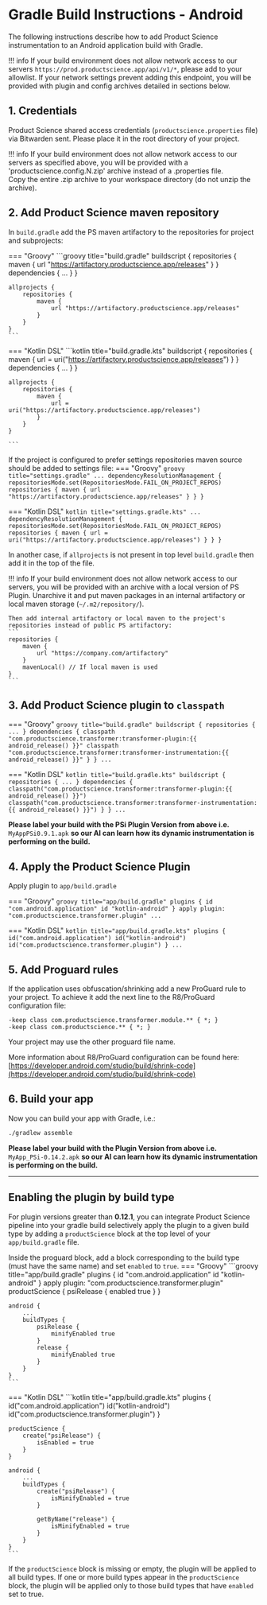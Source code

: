 
# Gradle Build Instructions - Android

The following instructions describe how to add Product Science instrumentation to an Android application build with Gradle.

!!! info
    If your build environment does not allow network access to our servers `https://prod.productscience.app/api/v1/*`, please add to your allowlist.
    If your network settings prevent adding this endpoint, you will be provided with plugin and config archives detailed in sections below.

## 1. Credentials
Product Science shared access credentials (`productscience.properties` file) via Bitwarden sent. 
Please place it in the root directory of your project.

!!! info
    If your build environment does not allow network access to our servers as specified above, 
    you will be provided with a 'productscience.config.N.zip' archive instead of a .properties file.  
    Copy the entire .zip archive to your workspace directory (do not unzip the archive).


## 2. Add Product Science maven repository

In `build.gradle` add the PS maven artifactory to the repositories for project and subprojects:  


=== "Groovy"
    ```groovy title="build.gradle"
    buildscript {
        repositories {
            maven {
                url "https://artifactory.productscience.app/releases"
            }
        }
        dependencies { ... }
    }
    
    allprojects {
        repositories {
            maven {
                url "https://artifactory.productscience.app/releases"
            }
        }
    }
    ```  

=== "Kotlin DSL"
    ```kotlin title="build.gradle.kts"
    buildscript {
        repositories {
            maven {
                url = uri("https://artifactory.productscience.app/releases")
            }
        }
        dependencies { ... }
    }

    allprojects {
        repositories {
            maven {
                url = uri("https://artifactory.productscience.app/releases")
            }
        }
    }

    ```

If the project is configured to prefer settings repositories maven source should be added to settings file:
=== "Groovy"
    ```groovy title="settings.gradle"
    ...
    dependencyResolutionManagement {
        repositoriesMode.set(RepositoriesMode.FAIL_ON_PROJECT_REPOS)
        repositories {
            maven {
                url "https://artifactory.productscience.app/releases"
            }
        }
    }
    ```

=== "Kotlin DSL"
    ```kotlin title="settings.gradle.kts"
    ...
    dependencyResolutionManagement {
        repositoriesMode.set(RepositoriesMode.FAIL_ON_PROJECT_REPOS)
        repositories {
            maven {
                url = uri("https://artifactory.productscience.app/releases")
            }
        }
    }
    ```


In another case, if `allprojects` is not present in top level `build.gradle` then add it in the top of the file.  

!!! info
    If your build environment does not allow network access to our servers, 
    you will be provided with an archive with a local version of PS Plugin. 
    Unarchive it and put maven packages in an internal artifactory or local maven storage (`~/.m2/repository/`).  
    
    Then add internal artifactory or local maven to the project's repositories instead of public PS artifactory:
    ```
    repositories {
        maven {
            url "https://company.com/artifactory"
        }
        mavenLocal() // If local maven is used
    }
    ```


## 3. Add Product Science plugin to `classpath`

=== "Groovy"
    ```groovy title="build.gradle"
    buildscript {
        repositories { ... }
        dependencies {
            classpath "com.productscience.transformer:transformer-plugin:{{ android_release() }}"
            classpath "com.productscience.transformer:transformer-instrumentation:{{ android_release() }}"
        }
    }
    ...
    ```

=== "Kotlin DSL"
    ```kotlin title="build.gradle.kts"
    buildscript {
        repositories { ... }
        dependencies {
            classpath("com.productscience.transformer:transformer-plugin:{{ android_release() }}")
            classpath("com.productscience.transformer:transformer-instrumentation:{{ android_release() }}")
        }
    }
    ...
    ```

**Please label your build with the PSi Plugin Version from above i.e.**  
`MyAppPSi0.9.1.apk` 
**so our AI can learn how its dynamic instrumentation is performing on the build.**

## 4. Apply the Product Science Plugin  

Apply plugin to `app/build.gradle`  

=== "Groovy"
    ```groovy title="app/build.gradle"
    plugins {
        id "com.android.application"
        id "kotlin-android"
    }
    apply plugin: "com.productscience.transformer.plugin"
    ...
    ```

=== "Kotlin DSL"
    ```kotlin title="app/build.gradle.kts"
    plugins {
        id("com.android.application")
        id("kotlin-android")
        id("com.productscience.transformer.plugin")
    }
    ...
    ```


## 5. Add Proguard rules

If the application uses obfuscation/shrinking add a new ProGuard rule to your project.
To achieve it add the next line to the R8/ProGuard configuration file: 
  
```proguard title="proguard-rules.pro"
-keep class com.productscience.transformer.module.** { *; }
-keep class com.productscience.** { *; }
```

Your project may use the other proguard file name.

More information about R8/ProGuard configuration can be found here:
[https://developer.android.com/studio/build/shrink-code](https://developer.android.com/studio/build/shrink-code)

## 6. Build your app
Now you can build your app with Gradle, i.e.:
```bash
./gradlew assemble
```

**Please label your build with the Plugin Version from above i.e.**  
`MyApp_PSi-0.14.2.apk` 
**so our AI can learn how its dynamic instrumentation is performing on the build.**


----


## Enabling the plugin by build type

For plugin versions greater than **0.12.1**, 
you can integrate Product Science pipeline into your gradle build 
selectively apply the plugin to a given build type by adding a `productScience` block 
at the top level of your `app/build.gradle` file. 

Inside the proguard block, add a block corresponding to the build type (must have the same name) and set `enabled` to `true`.
=== "Groovy"
    ```groovy title="app/build.gradle"
    plugins {
        id "com.android.application"
        id "kotlin-android"
    }
    apply plugin: "com.productscience.transformer.plugin" 
    productScience {
        psiRelease {
            enabled true
        }
    }
    
    android {
        ...
        buildTypes {
            psiRelease {
                minifyEnabled true
            }
            release {
                minifyEnabled true
            }
        }
    }
    ```
=== "Kotlin DSL"
    ```kotlin title="app/build.gradle.kts"
    plugins {
        id("com.android.application")
        id("kotlin-android")
        id("com.productscience.transformer.plugin")
    }
    
    productScience {
        create("psiRelease") {
            isEnabled = true
        }
    }
    
    android {
        ...
        buildTypes {
            create("psiRelease") {
                isMinifyEnabled = true
            }
    
            getByName("release") {
                isMinifyEnabled = true
            }
        }
    }
    ```


If the `productScience` block is missing or empty, the plugin will be applied to all build types.
If one or more build types appear in the `productScience` block,
the plugin will be applied only to those build types that have `enabled` set to true. 

